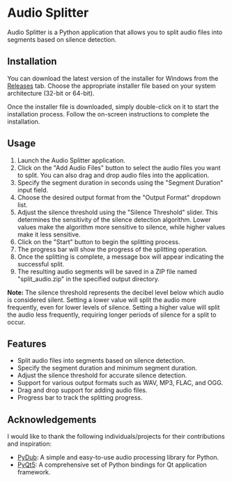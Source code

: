 # Audio Splitter

Audio Splitter is a Python application that allows you to split audio files into segments based on silence detection.

## Installation

You can download the latest version of the installer for Windows from the [Releases](https://github.com/justinjohn0306/Audio-Splitter/releases) tab. Choose the appropriate installer file based on your system architecture (32-bit or 64-bit).

Once the installer file is downloaded, simply double-click on it to start the installation process. Follow the on-screen instructions to complete the installation.

## Usage

1. Launch the Audio Splitter application.
2. Click on the "Add Audio Files" button to select the audio files you want to split. You can also drag and drop audio files into the application.
3. Specify the segment duration in seconds using the "Segment Duration" input field.
4. Choose the desired output format from the "Output Format" dropdown list.
5. Adjust the silence threshold using the "Silence Threshold" slider. This determines the sensitivity of the silence detection algorithm. Lower values make the algorithm more sensitive to silence, while higher values make it less sensitive.
6. Click on the "Start" button to begin the splitting process.
7. The progress bar will show the progress of the splitting operation.
8. Once the splitting is complete, a message box will appear indicating the successful split.
9. The resulting audio segments will be saved in a ZIP file named "split_audio.zip" in the specified output directory.

**Note:** The silence threshold represents the decibel level below which audio is considered silent. Setting a lower value will split the audio more frequently, even for lower levels of silence. Setting a higher value will split the audio less frequently, requiring longer periods of silence for a split to occur.

## Features

- Split audio files into segments based on silence detection.
- Specify the segment duration and minimum segment duration.
- Adjust the silence threshold for accurate silence detection.
- Support for various output formats such as WAV, MP3, FLAC, and OGG.
- Drag and drop support for adding audio files.
- Progress bar to track the splitting progress.



## Acknowledgements

I would like to thank the following individuals/projects for their contributions and inspiration:

- [PyDub](https://github.com/jiaaro/pydub): A simple and easy-to-use audio processing library for Python.
- [PyQt5](https://riverbankcomputing.com/software/pyqt/): A comprehensive set of Python bindings for Qt application framework.
